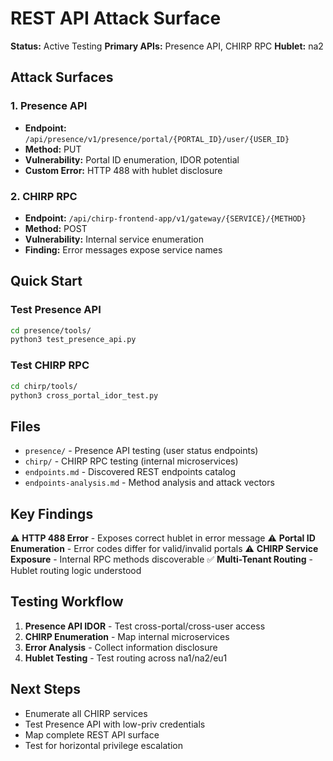 # REST API Attack Surface

**Status:** Active Testing
**Primary APIs:** Presence API, CHIRP RPC
**Hublet:** na2

## Attack Surfaces

### 1. Presence API
- **Endpoint:** `/api/presence/v1/presence/portal/{PORTAL_ID}/user/{USER_ID}`
- **Method:** PUT
- **Vulnerability:** Portal ID enumeration, IDOR potential
- **Custom Error:** HTTP 488 with hublet disclosure

### 2. CHIRP RPC
- **Endpoint:** `/api/chirp-frontend-app/v1/gateway/{SERVICE}/{METHOD}`
- **Method:** POST
- **Vulnerability:** Internal service enumeration
- **Finding:** Error messages expose service names

## Quick Start

### Test Presence API
```bash
cd presence/tools/
python3 test_presence_api.py
```

### Test CHIRP RPC
```bash
cd chirp/tools/
python3 cross_portal_idor_test.py
```

## Files

- `presence/` - Presence API testing (user status endpoints)
- `chirp/` - CHIRP RPC testing (internal microservices)
- `endpoints.md` - Discovered REST endpoints catalog
- `endpoints-analysis.md` - Method analysis and attack vectors

## Key Findings

⚠️ **HTTP 488 Error** - Exposes correct hublet in error message
⚠️ **Portal ID Enumeration** - Error codes differ for valid/invalid portals
⚠️ **CHIRP Service Exposure** - Internal RPC methods discoverable
✅ **Multi-Tenant Routing** - Hublet routing logic understood

## Testing Workflow

1. **Presence API IDOR** - Test cross-portal/cross-user access
2. **CHIRP Enumeration** - Map internal microservices
3. **Error Analysis** - Collect information disclosure
4. **Hublet Testing** - Test routing across na1/na2/eu1

## Next Steps

- Enumerate all CHIRP services
- Test Presence API with low-priv credentials
- Map complete REST API surface
- Test for horizontal privilege escalation
